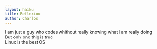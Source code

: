 ```yaml
---
layout: haiku
title: Reflexion
author: Charlos
---
```

I am just a guy who codes whithout really knowing what I am really doing<br>
But only one thig is true <br>
Linux is the best OS
